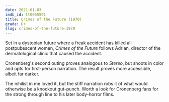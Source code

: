 ```yaml
---
date: 2021-01-03
imdb_id: tt0065591
title: Crimes of the Future (1970)
grade: D+
slug: crimes-of-the-future-1970
---
```


Set in a dystopian future where a freak accident has killed all postpubescent women, _Crimes of the Future_ follows Adrian, director of the dermatological clinic that caused the accident.

<!-- end -->

Cronenberg's second outing proves analogous to <span data-imdb-id="tt0065036">_Stereo_</span>, but shoots in color and opts for first-person narration. The result proves more accessible, albeit far darker.

The nihilist in me loved it, but the stiff narration robs it of what would otherwise be a knockout gut-punch. Worth a look for Cronenberg fans for the strong through line to his later body-horror films.
